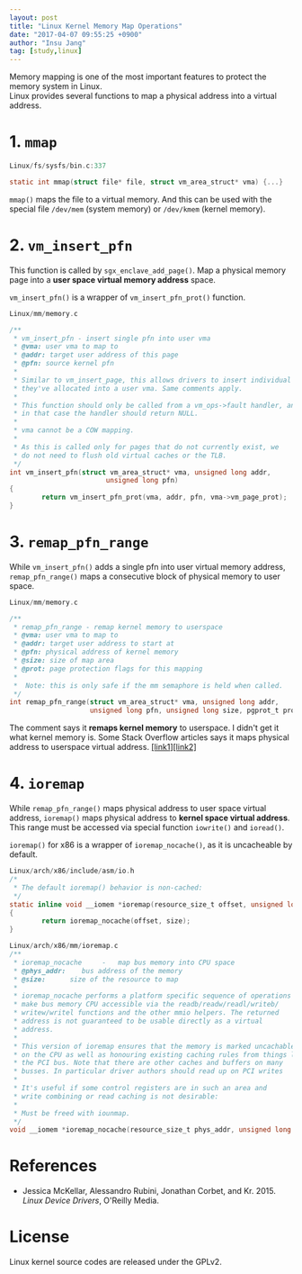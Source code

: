 ```yaml
---
layout: post
title: "Linux Kernel Memory Map Operations"
date: "2017-04-07 09:55:25 +0900"
author: "Insu Jang"
tag: [study,linux]
---
```

Memory mapping is one of the most important features to protect the memory system in Linux.  
Linux provides several functions to map a physical address into a virtual address.

# 1. `mmap`

```c
Linux/fs/sysfs/bin.c:337

static int mmap(struct file* file, struct vm_area_struct* vma) {...}
```

`mmap()` maps the file to a virtual memory. And this can be used with the special file `/dev/mem` (system memory) or `/dev/kmem` (kernel memory).

# 2. `vm_insert_pfn`

This function is called by `sgx_enclave_add_page()`. Map a physical memory page into a **user space virtual memory address** space.

`vm_insert_pfn()` is a wrapper of `vm_insert_pfn_prot()` function.

```c
Linux/mm/memory.c

/**
 * vm_insert_pfn - insert single pfn into user vma
 * @vma: user vma to map to
 * @addr: target user address of this page
 * @pfn: source kernel pfn
 *
 * Similar to vm_insert_page, this allows drivers to insert individual pages
 * they've allocated into a user vma. Same comments apply.
 *
 * This function should only be called from a vm_ops->fault handler, and
 * in that case the handler should return NULL.
 *
 * vma cannot be a COW mapping.
 *
 * As this is called only for pages that do not currently exist, we
 * do not need to flush old virtual caches or the TLB.
 */
int vm_insert_pfn(struct vm_area_struct* vma, unsigned long addr,
                        unsigned long pfn)
{
        return vm_insert_pfn_prot(vma, addr, pfn, vma->vm_page_prot);
}
```

# 3. `remap_pfn_range`
While `vm_insert_pfn()` adds a single pfn into user virtual memory address, `remap_pfn_range()` maps a consecutive block of physical memory to user space.

```c
Linux/mm/memory.c

/**
 * remap_pfn_range - remap kernel memory to userspace
 * @vma: user vma to map to
 * @addr: target user address to start at
 * @pfn: physical address of kernel memory
 * @size: size of map area
 * @prot: page protection flags for this mapping
 *
 *  Note: this is only safe if the mm semaphore is held when called.
 */
int remap_pfn_range(struct vm_area_struct* vma, unsigned long addr,
                    unsigned long pfn, unsigned long size, pgprot_t prot){}
```
The comment says it **remaps kernel memory** to userspace. I didn't get it what kernel memory is. Some Stack Overflow articles says it maps physical address to userspace virtual address. [\[link1\]](http://stackoverflow.com/a/17278263)[\[link2\]](http://unix.stackexchange.com/q/237783)

# 4. `ioremap`
While `remap_pfn_range()` maps physical address to user space virtual address, `ioremap()` maps physical address to **kernel space virtual address**.  
This range must be accessed via special function `iowrite()` and `ioread()`.

`ioremap()` for x86 is a wrapper of `ioremap_nocache()`, as it is uncacheable by default.

```c
Linux/arch/x86/include/asm/io.h
/*
 * The default ioremap() behavior is non-cached:
 */
static inline void __iomem *ioremap(resource_size_t offset, unsigned long size)
{
        return ioremap_nocache(offset, size);
}

Linux/arch/x86/mm/ioremap.c
/**
 * ioremap_nocache     -   map bus memory into CPU space
 * @phys_addr:    bus address of the memory
 * @size:      size of the resource to map
 *
 * ioremap_nocache performs a platform specific sequence of operations to
 * make bus memory CPU accessible via the readb/readw/readl/writeb/
 * writew/writel functions and the other mmio helpers. The returned
 * address is not guaranteed to be usable directly as a virtual
 * address.
 *
 * This version of ioremap ensures that the memory is marked uncachable
 * on the CPU as well as honouring existing caching rules from things like
 * the PCI bus. Note that there are other caches and buffers on many
 * busses. In particular driver authors should read up on PCI writes
 *
 * It's useful if some control registers are in such an area and
 * write combining or read caching is not desirable:
 *
 * Must be freed with iounmap.
 */
void __iomem *ioremap_nocache(resource_size_t phys_addr, unsigned long size){}
```

# References
- Jessica McKellar, Alessandro Rubini, Jonathan Corbet, and Kr. 2015. *Linux Device Drivers*, O'Reilly Media.

# License
Linux kernel source codes are released under the GPLv2.
